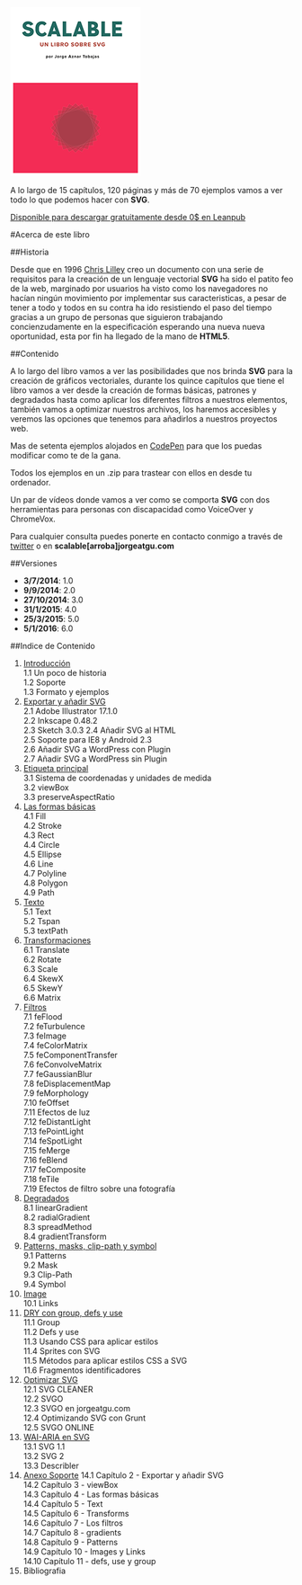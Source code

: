 ![portada de Scalable, un libro sobre SVG](https://github.com/jorgeatgu/scalable/blob/master/portada-scalable.png)

A lo largo de 15 capítulos, 120 páginas y más de 70 ejemplos vamos a ver todo lo que podemos hacer con **SVG**.

[Disponible para descargar gratuitamente desde 0$ en Leanpub](https://leanpub.com/scalable/)


#Acerca de este libro

##Historia

Desde que en 1996 [Chris Lilley](https://twitter.com/svgeesus) creo un documento con una serie de requisitos para la creación de un lenguaje vectorial **SVG** ha sido el patito feo de la web, marginado por usuarios ha visto como los navegadores no hacían ningún movimiento por implementar sus caracteristicas, a pesar de tener a todo y todos en su contra ha ido resistiendo el paso del tiempo gracias a un grupo de personas que siguieron trabajando concienzudamente en la especificación esperando una nueva nueva oportunidad, esta por fin ha llegado de la mano de **HTML5**.

##Contenido

A lo largo del libro vamos a ver las posibilidades que nos brinda **SVG** para la creación de gráficos vectoriales, durante los quince capítulos que tiene el libro vamos a ver desde la creación de formas básicas, patrones y degradados hasta como aplicar los diferentes filtros a nuestros elementos, también vamos a optimizar nuestros archivos, los haremos accesibles y veremos las opciones que tenemos para añadirlos a nuestros proyectos web.

Mas de setenta ejemplos alojados en [CodePen](http://codepen.io/collection/Gvcwd/) para que los puedas modificar como te de la gana.

Todos los ejemplos en un .zip para trastear con ellos en desde tu ordenador.

Un par de vídeos donde vamos a ver como se comporta **SVG** con dos herramientas para personas con discapacidad como VoiceOver y ChromeVox.

Para cualquier consulta puedes ponerte en contacto conmigo a través de [twitter](https://twitter.com/jorgeATGU) o en **scalable[arroba]jorgeatgu.com**

##Versiones

* **3/7/2014**: 1.0
* **9/9/2014**: 2.0
* **27/10/2014**: 3.0
* **31/1/2015**: 4.0
* **25/3/2015**: 5.0
* **5/1/2016**: 6.0

##Indice de Contenido


1. [Introducción](https://github.com/jorgeatgu/scalable/blob/master/capitulo1/chapter1.md)  
	1.1 Un poco de historia  
	1.2 Soporte  
	1.3 Formato y ejemplos  
2. [Exportar y añadir SVG](https://github.com/jorgeatgu/scalable/blob/master/capitulo2/chapter2.md)  
  	2.1 Adobe Illustrator 17.1.0  
  	2.2 Inkscape 0.48.2  
  	2.3 Sketch 3.0.3 
  	2.4 Añadir SVG al HTML  
  	2.5 Soporte para IE8 y Android 2.3  
  	2.6 Añadir SVG a WordPress con Plugin   
  	2.7 Añadir SVG a WordPress sin Plugin  
3. [Etiqueta principal](https://github.com/jorgeatgu/scalable/blob/master/capitulo3/chapter3.md)  
  	3.1 Sistema de coordenadas y unidades de medida  
  	3.2 viewBox  
  	3.3 preserveAspectRatio  
4. [Las formas básicas](https://github.com/jorgeatgu/scalable/blob/master/capitulo4/chapter4.md)   
  	4.1 Fill    
  	4.2 Stroke   
  	4.3 Rect   
  	4.4 Circle   
  	4.5 Ellipse   
  	4.6 Line   
  	4.7 Polyline     
  	4.8 Polygon   
  	4.9 Path   
5. [Texto](https://github.com/jorgeatgu/scalable/blob/master/capitulo5/chapter5.md)    
  	5.1 Text   
  	5.2 Tspan   
  	5.3 textPath   
6. [Transformaciones](https://github.com/jorgeatgu/scalable/blob/master/capitulo6/chapter6.md)  
  	6.1 Translate  
  	6.2 Rotate  
  	6.3 Scale  
  	6.4 SkewX  
  	6.5 SkewY  
  	6.6 Matrix  
7. [Filtros](https://github.com/jorgeatgu/scalable/blob/master/capitulo7/chapter7.md)  
  	7.1 feFlood  
  	7.2 feTurbulence  
  	7.3 feImage  
  	7.4 feColorMatrix  
  	7.5 feComponentTransfer  
  	7.6 feConvolveMatrix  
  	7.7 feGaussianBlur  
  	7.8 feDisplacementMap  
  	7.9 feMorphology  
  	7.10 feOffset  
  	7.11 Efectos de luz  
  	7.12 feDistantLight  
  	7.13 fePointLight  
  	7.14 feSpotLight  
  	7.15 feMerge  
  	7.16 feBlend  
  	7.17 feComposite  
  	7.18 feTile  
  	7.19 Efectos de filtro sobre una fotografía  
8. [Degradados](https://github.com/jorgeatgu/scalable/blob/master/capitulo8/chapter8.md)  
  	8.1 linearGradient  
  	8.2 radialGradient  
  	8.3 spreadMethod  
  	8.4 gradientTransform  
9. [Patterns, masks, clip-path y symbol](https://github.com/jorgeatgu/scalable/blob/master/capitulo9/chapter9.md)  
  	9.1 Patterns   
  	9.2 Mask  
  	9.3 Clip-Path  
  	9.4 Symbol  
10. [Image](https://github.com/jorgeatgu/scalable/blob/master/capitulo10/chapter10.md)  
  	10.1 Links  
11. [DRY con group, defs y use](https://github.com/jorgeatgu/scalable/blob/master/capitulo11/chapter11.md)  
  	11.1 Group  
  	11.2 Defs y use  
	11.3 Usando CSS para aplicar estilos  
  	11.4 Sprites con SVG  
  	11.5 Métodos para aplicar estilos CSS a SVG  
	11.6 Fragmentos identificadores  
12. [Optimizar SVG](https://github.com/jorgeatgu/scalable/blob/master/capitulo12/chapter12.md)  
  	12.1 SVG CLEANER  
  	12.2 SVGO  
  	12.3 SVGO en jorgeatgu.com  
  	12.4 Optimizando SVG con Grunt  
  	12.5 SVGO ONLINE  
13. [WAI-ARIA en SVG](https://github.com/jorgeatgu/scalable/blob/master/capitulo13/chapter13.md)  
  	13.1 SVG 1.1  
  	13.2 SVG 2  
  	13.3 Describler  
14. [Anexo Soporte](https://github.com/jorgeatgu/scalable/blob/master/capitulo14/chapter14.md)
  	14.1 Capítulo 2 - Exportar y añadir SVG  
  	14.2 Capítulo 3 - viewBox  
  	14.3 Capítulo 4 - Las formas básicas  
  	14.4 Capítulo 5 - Text  
  	14.5 Capítulo 6 - Transforms  
  	14.6 Capítulo 7 - Los filtros  
  	14.7 Capítulo 8 - gradients  
  	14.8 Capítulo 9 - Patterns  
  	14.9 Capítulo 10 - Images y Links  
  	14.10 Capítulo 11 - defs, use y group  
15. Bibliografia  
